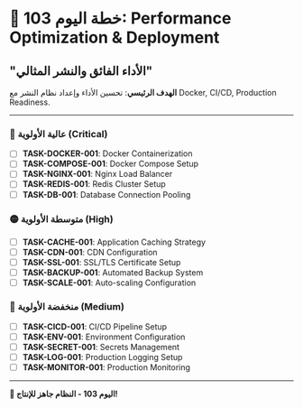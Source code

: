 # 🚀 خطة اليوم 103: Performance Optimization & Deployment
## "الأداء الفائق والنشر المثالي"

**الهدف الرئيسي**: تحسين الأداء وإعداد نظام النشر مع Docker, CI/CD, Production Readiness.

---

### 🔴 عالية الأولوية (Critical)
- [ ] **TASK-DOCKER-001**: Docker Containerization
- [ ] **TASK-COMPOSE-001**: Docker Compose Setup
- [ ] **TASK-NGINX-001**: Nginx Load Balancer
- [ ] **TASK-REDIS-001**: Redis Cluster Setup
- [ ] **TASK-DB-001**: Database Connection Pooling

### 🟡 متوسطة الأولوية (High)
- [ ] **TASK-CACHE-001**: Application Caching Strategy
- [ ] **TASK-CDN-001**: CDN Configuration
- [ ] **TASK-SSL-001**: SSL/TLS Certificate Setup
- [ ] **TASK-BACKUP-001**: Automated Backup System
- [ ] **TASK-SCALE-001**: Auto-scaling Configuration

### 🔵 منخفضة الأولوية (Medium)
- [ ] **TASK-CICD-001**: CI/CD Pipeline Setup
- [ ] **TASK-ENV-001**: Environment Configuration
- [ ] **TASK-SECRET-001**: Secrets Management
- [ ] **TASK-LOG-001**: Production Logging Setup
- [ ] **TASK-MONITOR-001**: Production Monitoring

---

**🚀 اليوم 103 - النظام جاهز للإنتاج!**